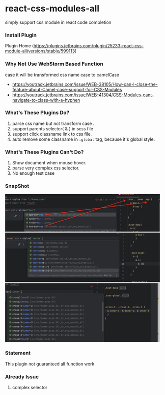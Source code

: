 # react-css-modules-all

simply support css module in react code completion

### Install Plugin

Plugin Home (https://plugins.jetbrains.com/plugin/25233-react-css-module-all/versions/stable/599113)

### Why Not Use WebStorm Based Function

case it will be transformed css name case to camelCase

- https://youtrack.jetbrains.com/issue/WEB-38105/How-can-I-close-the-feature-about-Camel-case-support-for-CSS-Modules
- https://youtrack.jetbrains.com/issue/WEB-41304/CSS-Modules-cant-navigate-to-class-with-a-hyphen


### What's These Plugins Do? 

1. parse css name but not transform case .
2. support parents selector( & ) in scss file .
3. support click classname link to css file.
4. auto remove some classname in `:global` tag, because it's global style.


### What's These Plugins Can't Do?

1. Show document when mouse hover.
2. parse very complex css selector.
3. No enough test case


### SnapShot

![1.jpg](src%2Fmain%2Fresources%2Fpic%2F1.jpg)
![2.jpg](src%2Fmain%2Fresources%2Fpic%2F2.jpg)
![3.jpg](src%2Fmain%2Fresources%2Fpic%2F3.jpg)


### Statement

This plugin not guaranteed all function work

### Already Issue

1. complex selector